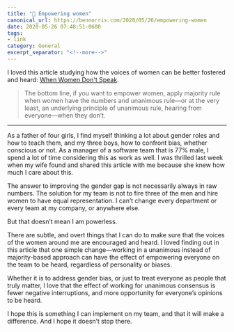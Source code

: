 ```yaml
---
title: "🔗 Empowering women"
canonical_url: https://bennorris.com/2020/05/26/empowering-women
date: 2020-05-26 07:48:51-0600
tags:
- link
category: General
excerpt_separator: "<!--more-->"
---
```


I loved this article studying how the voices of women can be better fostered and heard: [When Women Don't Speak](https://magazine.byu.edu/article/when-women-dont-speak/).

> The bottom line, if you want to empower women, apply majority rule when women have the numbers and unanimous rule—or at the very least, an underlying principle of unanimous rule, hearing from everyone—when they don’t.

<!--more-->

***

As a father of four girls, I find myself thinking a lot about gender roles and how to teach them, and my three boys, how to confront bias, whether conscious or not. As a manager of a software team that is 77% male, I spend a lot of time considering this as work as well. I was thrilled last week when my wife found and shared this article with me because she knew how much I care about this.

The answer to improving the gender gap is not necessarily always in raw numbers. The solution for my team is not to fire three of the men and hire women to have equal representation. I can’t change every department or every team at my company, or anywhere else.

But that doesn’t mean I am powerless.

There are subtle, and overt things that I can do to make sure that the voices of the women around me are encouraged and heard. I loved finding out in this article that one simple change—working in a unanimous instead of majority-based approach can have the effect of empowering everyone on the team to be heard, regardless of personality or biases.

Whether it is to address gender bias, or just to treat everyone as people that truly matter, I love that the effect of working for unanimous consensus is fewer negative interruptions, and more opportunity for everyone’s opinions to be heard.

I hope this is something I can implement on my team, and that it will make a difference. And I hope it doesn’t stop there.
